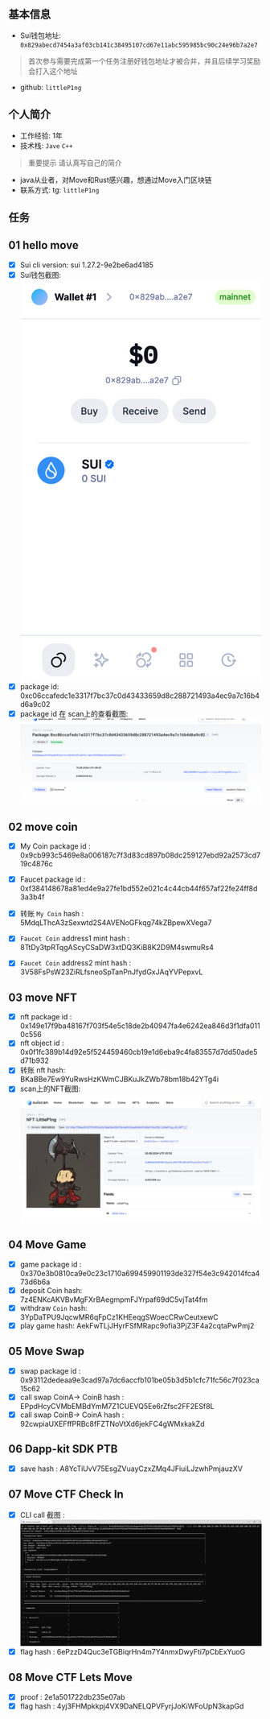 ## 基本信息
- Sui钱包地址: `0x829abecd7454a3af03cb141c38495107cd67e11abc595985bc90c24e96b7a2e7`
> 首次参与需要完成第一个任务注册好钱包地址才被合并，并且后续学习奖励会打入这个地址
- github: `littleP1ng`

## 个人简介
- 工作经验: 1年
- 技术栈: `Jave` `C++`
> 重要提示 请认真写自己的简介
- java从业者，对Move和Rust感兴趣，想通过Move入门区块链
- 联系方式: tg: `littleP1ng` 

## 任务

##   01 hello move  
- [x] Sui cli version: sui 1.27.2-9e2be6ad4185
- [x] Sui钱包截图: ![Sui钱包截图](./images/jietuqianbao.png)
- [x] package id:  0xc06ccafedc1e3317f7bc37c0d43433659d8c288721493a4ec9a7c16b4d6a9c02      
- [x] package id 在 scan上的查看截图:![Scan截图](./images/packagejietu.png)

##   02 move coin
- [x] My Coin package id : 0x9cb993c5469e8a006187c7f3d83cd897b08dc259127ebd92a2573cd719c4876c              
- [x] Faucet package id : 0xf384148678a81ed4e9a27fe1bd552e021c4c44cb44f657af22fe24ff8d3a3b4f            
- [x] 转账 `My Coin` hash : 5MdqLThcA3zSexwtd2S4AVENoGFkqg74kZBpewXVega7

- [x] `Faucet Coin` address1 mint hash :  8TtDy3tpRTqgAScyCSaDW3xtDQ3KiB8K2D9M4swmuRs4
- [x] `Faucet Coin` address2 mint hash :  3V58FsPsW23ZiRLfsneoSpTanPnJfydGxJAqYVPepxvL

##   03 move NFT
- [x] nft package id : 0x149e17f9ba48167f703f54e5c18de2b40947fa4e6242ea846d3f1dfa0110c556
- [x] nft object id :  0x0f1fc389b14d92e5f524459460cb19e1d6eba9c4fa83557d7dd50ade5d71b932          
- [x] 转账 nft  hash: BKaBBe7Ew9YuRwsHzKWmCJBKuJkZWb78bm18b42YTg4i
- [x] scan上的NFT截图:![Scan截图](./images/jietunft.jpg)

##   04 Move Game
- [x] game package id : 0x370e3b0810ca9e0c23c1710a699459901193de327f54e3c942014fca473d6b6a  
- [x] deposit Coin hash: 7z4ENKcAKVBvMgFXrBAegmpmFJYrpaf69dC5vjTat4fm
- [x] withdraw `Coin` hash:  3YpDaTPU9JqcwMR6qFpCz1KHEeqgSWoecCRwCeutxewC
- [x] play game hash: AekFwTLjJHyrFSfMRapc9ofia3PjZ3F4a2cqtaPwPmj2

##   05 Move Swap
- [x] swap package id : 0x93112dedeaa9e3cad97a7dc6accfb101be05b3d5b1cfc71fc56c7f023ca15c62        
- [x] call swap CoinA-> CoinB  hash : EPpdHcyCVMbEMBdYmM7Z1CUEVQ5Ee6rZfsc2FF2ESf8L
- [x] call swap CoinB-> CoinA  hash : 92cwpiaUXEFffPRBc8fFZTNoVtXd6jekFC4gWMxkakZd

##   06 Dapp-kit SDK PTB
- [x] save hash : A8YcTiUvV75EsgZVuayCzxZMq4JFiuiLJzwhPmjauzXV

##   07 Move CTF Check In
- [x] CLI call 截图 : ![截图](./images/7.png)
- [x] flag hash : 6ePzzD4Quc3eTGBiqrHn4m7Y4nmxDwyFti7pCbExYuoG

##   08 Move CTF Lets Move
- [x] proof : 2e1a501722db235e07ab
- [x] flag hash : 4yj3FHMpkkpj4VX9DaNELQPVFyrjJoKiWFoUpN3kapGd
